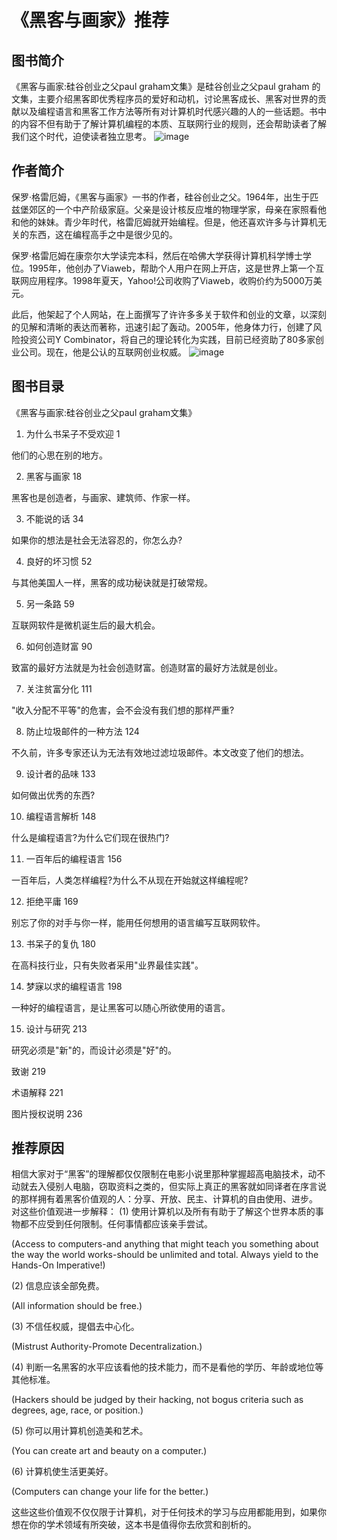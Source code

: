 # 《黑客与画家》推荐
## 图书简介
《黑客与画家:硅谷创业之父paul graham文集》是硅谷创业之父paul graham 的文集，主要介绍黑客即优秀程序员的爱好和动机，讨论黑客成长、黑客对世界的贡献以及编程语言和黑客工作方法等所有对计算机时代感兴趣的人的一些话题。书中的内容不但有助于了解计算机编程的本质、互联网行业的规则，还会帮助读者了解我们这个时代，迫使读者独立思考。
![image](https://p1.ssl.qhmsg.com/t01e8b65e52e47bb912.png)
## 作者简介
保罗·格雷厄姆，《黑客与画家》一书的作者，硅谷创业之父。1964年，出生于匹兹堡郊区的一个中产阶级家庭。父亲是设计核反应堆的物理学家，母亲在家照看他和他的妹妹。青少年时代，格雷厄姆就开始编程。但是，他还喜欢许多与计算机无关的东西，这在编程高手之中是很少见的。

保罗·格雷厄姆在康奈尔大学读完本科，然后在哈佛大学获得计算机科学博士学位。1995年，他创办了Viaweb，帮助个人用户在网上开店，这是世界上第一个互联网应用程序。1998年夏天，Yahoo!公司收购了Viaweb，收购价约为5000万美元。

此后，他架起了个人网站，在上面撰写了许许多多关于软件和创业的文章，以深刻的见解和清晰的表达而著称，迅速引起了轰动。2005年，他身体力行，创建了风险投资公司Y Combinator，将自己的理论转化为实践，目前已经资助了80多家创业公司。现在，他是公认的互联网创业权威。
![image](https://p1.ssl.qhmsg.com/dr/270_500_/t012fa6cfed6c56cf02.jpg?size=235x321)
## 图书目录
《黑客与画家:硅谷创业之父paul graham文集》

1. 为什么书呆子不受欢迎 1

他们的心思在别的地方。

2. 黑客与画家 18

黑客也是创造者，与画家、建筑师、作家一样。

3. 不能说的话 34

如果你的想法是社会无法容忍的，你怎么办?

4. 良好的坏习惯 52

与其他美国人一样，黑客的成功秘诀就是打破常规。

5. 另一条路 59

互联网软件是微机诞生后的最大机会。

6. 如何创造财富 90

致富的最好方法就是为社会创造财富。创造财富的最好方法就是创业。

7. 关注贫富分化 111

"收入分配不平等"的危害，会不会没有我们想的那样严重?

8. 防止垃圾邮件的一种方法 124

不久前，许多专家还认为无法有效地过滤垃圾邮件。本文改变了他们的想法。

9. 设计者的品味 133

如何做出优秀的东西?

10. 编程语言解析 148

什么是编程语言?为什么它们现在很热门?

11. 一百年后的编程语言 156

一百年后，人类怎样编程?为什么不从现在开始就这样编程呢?

12. 拒绝平庸 169

别忘了你的对手与你一样，能用任何想用的语言编写互联网软件。

13. 书呆子的复仇 180

在高科技行业，只有失败者采用"业界最佳实践"。

14. 梦寐以求的编程语言 198

一种好的编程语言，是让黑客可以随心所欲使用的语言。

15. 设计与研究 213

研究必须是"新"的，而设计必须是"好"的。

致谢 219

术语解释 221

图片授权说明 236
## 推荐原因
相信大家对于“黑客”的理解都仅仅限制在电影小说里那种掌握超高电脑技术，动不动就去入侵别人电脑，窃取资料之类的，但实际上真正的黑客就如同译者在序言说的那样拥有着黑客价值观的人：分享、开放、民主、计算机的自由使用、进步。
对这些价值观进一步解释：
(1) 使用计算机以及所有有助于了解这个世界本质的事物都不应受到任何限制。任何事情都应该亲手尝试。

(Access to computers-and anything that might teach you something about the way the world works-should be unlimited and total. Always yield to the Hands-On Imperative!)

(2) 信息应该全部免费。

(All information should be free.)

(3) 不信任权威，提倡去中心化。

(Mistrust Authority-Promote Decentralization.)

(4) 判断一名黑客的水平应该看他的技术能力，而不是看他的学历、年龄或地位等其他标准。

(Hackers should be judged by their hacking, not bogus criteria such as degrees, age, race, or position.)

(5) 你可以用计算机创造美和艺术。

(You can create art and beauty on a computer.)

(6) 计算机使生活更美好。

(Computers can change your life for the better.)

这些这些价值观不仅仅限于计算机，对于任何技术的学习与应用都能用到，如果你想在你的学术领域有所突破，这本书是值得你去欣赏和剖析的。